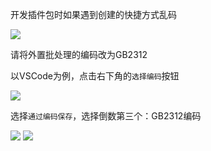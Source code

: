 开发插件包时如果遇到创建的快捷方式乱码

![](images/screenshot_1580888562366.png)

请将外置批处理的编码改为GB2312

以VSCode为例，点击右下角的`选择编码`按钮

![](images/screenshot_1580888645620.png)

选择`通过编码保存`，选择倒数第三个：GB2312编码

![](images/screenshot_1580888703711.png)
![](images/screenshot_1580888724478.png)